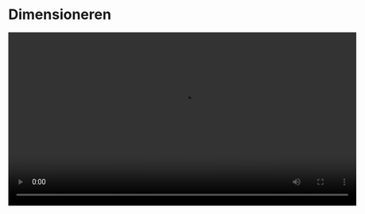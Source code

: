 # Dimensioneren

<video width="700" controls>
  <source src="../_static/dimensionerenvandraagconstructiesmetvuistregels.mp4" type="video/mp4">
</video>
